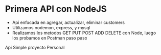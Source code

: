 # Primera API con NodeJS

* Api enfocada en agregar, actualizar, eliminar customers
* Utilizamos nodemon, express, y mysql
* Realizamos los metodos GET PUT POST ADD DELETE con Node, luego los probamos en Postman paso paso

Api Simple proyecto Personal

